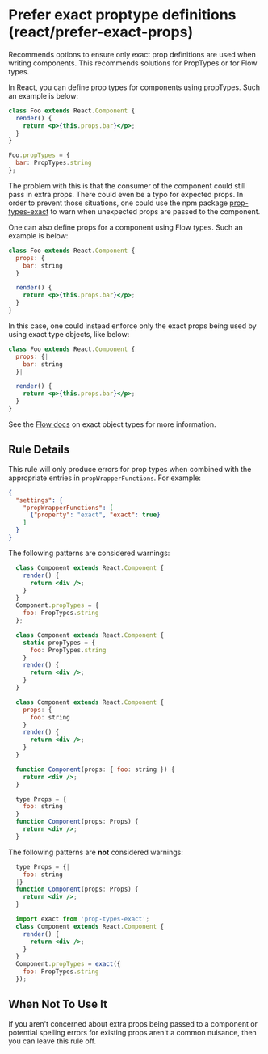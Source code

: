 # Prefer exact proptype definitions (react/prefer-exact-props)

Recommends options to ensure only exact prop definitions are used when writing components. This recommends solutions for PropTypes or for Flow types.

In React, you can define prop types for components using propTypes. Such an example is below:

```jsx
class Foo extends React.Component {
  render() {
    return <p>{this.props.bar}</p>;
  }
}

Foo.propTypes = {
  bar: PropTypes.string
};
```

The problem with this is that the consumer of the component could still pass in extra props. There could even be a typo for expected props. In order to prevent those situations, one could use the npm package [prop-types-exact](https://www.npmjs.com/package/prop-types-exact) to warn when unexpected props are passed to the component.

One can also define props for a component using Flow types. Such an example is below:

```jsx
class Foo extends React.Component {
  props: {
    bar: string
  }

  render() {
    return <p>{this.props.bar}</p>;
  }
}
```

In this case, one could instead enforce only the exact props being used by using exact type objects, like below:

```jsx
class Foo extends React.Component {
  props: {|
    bar: string
  }|

  render() {
    return <p>{this.props.bar}</p>;
  }
}
```

See the [Flow docs](https://flow.org/en/docs/types/objects/#toc-exact-object-types) on exact object types for more information.

## Rule Details

This rule will only produce errors for prop types when combined with the appropriate entries in `propWrapperFunctions`. For example:

```json
{
  "settings": {
    "propWrapperFunctions": [
      {"property": "exact", "exact": true}
    ]
  }
}
```

The following patterns are considered warnings:

```jsx
  class Component extends React.Component {
    render() {
      return <div />;
    }
  }
  Component.propTypes = {
    foo: PropTypes.string
  };
```

```jsx
  class Component extends React.Component {
    static propTypes = {
      foo: PropTypes.string
    }
    render() {
      return <div />;
    }
  }
```

```jsx
  class Component extends React.Component {
    props: {
      foo: string
    }
    render() {
      return <div />;
    }
  }
```

```jsx
  function Component(props: { foo: string }) {
    return <div />;
  }
```

```jsx
  type Props = {
    foo: string
  }
  function Component(props: Props) {
    return <div />;
  }
```

The following patterns are **not** considered warnings:

```jsx
  type Props = {|
    foo: string
  |}
  function Component(props: Props) {
    return <div />;
  }
```

```jsx
  import exact from 'prop-types-exact';
  class Component extends React.Component {
    render() {
      return <div />;
    }
  }
  Component.propTypes = exact({
    foo: PropTypes.string
  });
```

## When Not To Use It

If you aren't concerned about extra props being passed to a component or potential spelling errors for existing props aren't a common nuisance, then you can leave this rule off.
